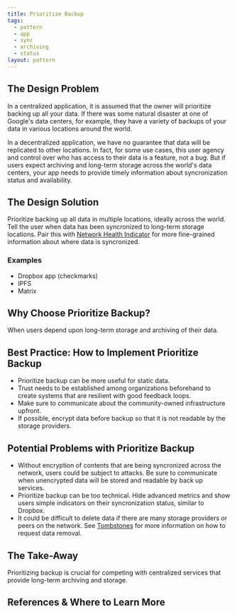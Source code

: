 ```yaml
---
title: Prioritize Backup
tags:
  - pattern
  - app
  - sync
  - archiving
  - status
layout: pattern
---
```


## The Design Problem 

In a centralized application, it is assumed that the owner will prioritize backing up all your data. If there was some natural disaster at one of Google's data centers, for example, they have a variety of backups of your data in various locations around the world. 

In a decentralized application, we have no guarantee that data will be replicated to other locations. In fact, for some use cases, this user agency and control over who has access to their data is a feature, not a bug. But if users expect archiving and long-term storage across the world's data centers, your app needs to provide timely information about syncronization status and availability.

## The Design Solution 

Prioritize backing up all data in multiple locations, ideally across the world. Tell the user when data has been syncronized to long-term storage locations. Pair this with [Network Health Indicator](network-health-indicator.md) for more fine-grained information about where data is syncronized. 

### Examples 

- Dropbox app (checkmarks)
- IPFS
- Matrix

## Why Choose Prioritize Backup? 

When users depend upon long-term storage and archiving of their data.

## Best Practice: How to Implement Prioritize Backup

- Prioritize backup can be more useful for static data. 
- Trust needs to be established among organizations beforehand to create systems that are resilient with good feedback loops. 
- Make sure to communicate about the community-owned infrastructure upfront. 
- If possible, encrypt data before backup so that it is not readable by the storage providers.

## Potential Problems with Prioritize Backup

- Without encryption of contents that are being syncronized across the network, users could be subject to attacks. Be sure to communicate when unencrypted data will be stored and readable by back up services.
- Prioritize backup can be too technical. Hide advanced metrics and show users simple indicators on their syncronization status, similar to Dropbox.
- It could be difficult to delete data if there are many storage providers or peers on the network. See [Tombstones](tombstones.md) for more information on how to request data removal.

## The Take-Away

Prioritizing backup is crucial for competing with centralized services that provide long-term archiving and storage.

## References & Where to Learn More 
